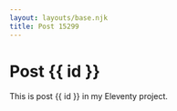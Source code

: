 ```yaml
---
layout: layouts/base.njk
title: Post 15299
---
```


# Post {{ id }}

This is post {{ id }} in my Eleventy project.
